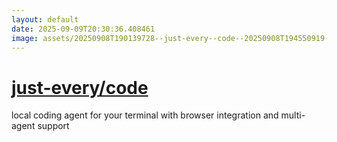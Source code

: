 ```yaml
---
layout: default
date: 2025-09-09T20:30:36.408461
image: assets/20250908T190139728--just-every--code--20250908T194550919--cropped.png
---
```


# [just-every/code](https://github.com/just-every/code)

local coding agent for your terminal with browser integration and multi-agent support
